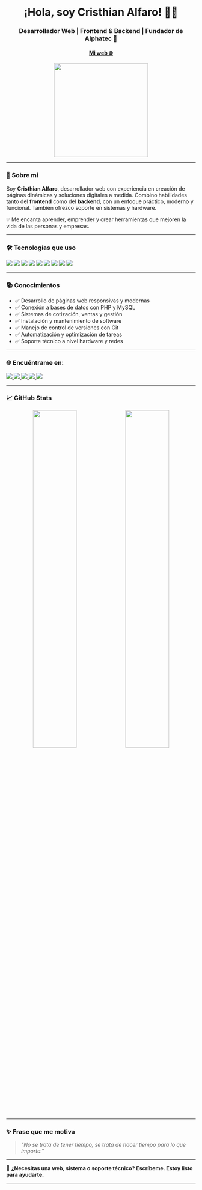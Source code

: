 <h1 align="center">¡Hola, soy Cristhian Alfaro! 👨‍💻</h1>
<h3 align="center">Desarrollador Web | Frontend & Backend | Fundador de Alphatec 🚀</h3>
<h4 align="center"><a href="https://porfolio-web-lime.vercel.app/">Mi web 🌐 </a></h4>


<p align="center">
  <img src="https://media.giphy.com/media/v1.Y2lkPTc5MGI3NjExbW5wMG1ubGoyeDZjc3FnNGxodWRqcjBtbXlwdnNtbDUyNjZ5ajk2MyZlcD12MV9naWZzX3NlYXJjaCZjdD1n/bGgsc5mWoryfgKBx1u/giphy.gif" width="250" />
</p>

---

### 🌟 Sobre mí

Soy **Cristhian Alfaro**, desarrollador web con experiencia en creación de páginas dinámicas y soluciones digitales a medida. Combino habilidades tanto del **frontend** como del **backend**, con un enfoque práctico, moderno y funcional. También ofrezco soporte en sistemas y hardware.  

💡 Me encanta aprender, emprender y crear herramientas que mejoren la vida de las personas y empresas.  

---

### 🛠️ Tecnologías que uso

<p align="left">
  <img src="https://img.shields.io/badge/HTML5-E34F26?style=flat-square&logo=html5&logoColor=white"/>
  <img src="https://img.shields.io/badge/CSS3-1572B6?style=flat-square&logo=css3&logoColor=white"/>
  <img src="https://img.shields.io/badge/JavaScript-F7DF1E?style=flat-square&logo=javascript&logoColor=black"/>
  <img src="https://img.shields.io/badge/PHP-777BB4?style=flat-square&logo=php&logoColor=white"/>
  <img src="https://img.shields.io/badge/MySQL-00758F?style=flat-square&logo=mysql&logoColor=white"/>
  <img src="https://img.shields.io/badge/Bootstrap-563D7C?style=flat-square&logo=bootstrap&logoColor=white"/>
  <img src="https://img.shields.io/badge/Git-F05032?style=flat-square&logo=git&logoColor=white"/>
  <img src="https://img.shields.io/badge/GitHub-181717?style=flat-square&logo=github&logoColor=white"/>
  <img src="https://img.shields.io/badge/XAMPP-FB7A24?style=flat-square&logo=xampp&logoColor=white"/>
</p>

---

### 📚 Conocimientos

- ✅ Desarrollo de páginas web responsivas y modernas  
- ✅ Conexión a bases de datos con PHP y MySQL  
- ✅ Sistemas de cotización, ventas y gestión  
- ✅ Instalación y mantenimiento de software  
- ✅ Manejo de control de versiones con Git  
- ✅ Automatización y optimización de tareas  
- ✅ Soporte técnico a nivel hardware y redes  

---

### 🌐 Encuéntrame en:

<p>
  <a href="https://www.linkedin.com/in/cristhian-alfaro-0930b1351/" target="_blank">
    <img src="https://img.shields.io/badge/LinkedIn-0A66C2?style=flat-square&logo=linkedin&logoColor=white" />
  </a>
  <a href="https://github.com/Alphatech-1" target="_blank">
    <img src="https://img.shields.io/badge/GitHub-100000?style=flat-square&logo=github&logoColor=white" />
  </a>
  <a href="https://instagram.com/alfha7000" target="_blank">
    <img src="https://img.shields.io/badge/Instagram-E4405F?style=flat-square&logo=instagram&logoColor=white" />
  </a>
  <a href="mailto:alfaropanayfocristhian@gmail.com">
    <img src="https://img.shields.io/badge/Gmail-D14836?style=flat-square&logo=gmail&logoColor=white" />
  </a>
  <a href="https://wa.me/51993898250" target="_blank">
    <img src="https://img.shields.io/badge/WhatsApp-25D366?style=flat-square&logo=whatsapp&logoColor=white" />
  </a>
</p>

---

### 📈 GitHub Stats

<p align="center">
  <img src="https://github-readme-stats.vercel.app/api?username=Alphatech-1&show_icons=true&theme=radical" width="48%"/>
  <img src="https://github-readme-streak-stats.herokuapp.com/?user=Alphatech-1&theme=radical" width="48%"/>
</p>

---

### ✨ Frase que me motiva

> *"No se trata de tener tiempo, se trata de hacer tiempo para lo que importa."*

---

🎯 **¿Necesitas una web, sistema o soporte técnico? Escríbeme. Estoy listo para ayudarte.**

---

